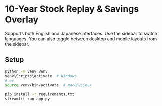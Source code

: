 
# 10-Year Stock Replay & Savings Overlay

Supports both English and Japanese interfaces. Use the sidebar to switch languages.
You can also toggle between desktop and mobile layouts from the sidebar.

## Setup
```bash
python -m venv venv
venv\Scripts\activate  # Windows
# or
source venv/bin/activate  # macOS/Linux

pip install -r requirements.txt
streamlit run app.py
```
